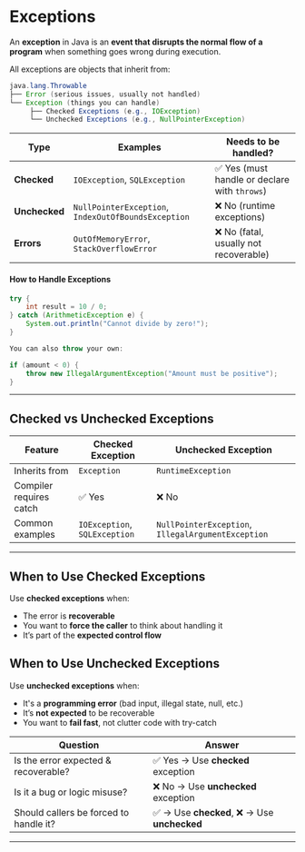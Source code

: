 # Exceptions

An **exception** in Java is an **event that disrupts the normal flow of a program** when something goes wrong during execution.

All exceptions are objects that inherit from:
```java
java.lang.Throwable
├── Error (serious issues, usually not handled)
└── Exception (things you can handle)
     ├── Checked Exceptions (e.g., IOException)
     └── Unchecked Exceptions (e.g., NullPointerException)
```

|Type|Examples|Needs to be handled?|
|---|---|---|
|**Checked**|`IOException`, `SQLException`|✅ Yes (must handle or declare with `throws`)|
|**Unchecked**|`NullPointerException`, `IndexOutOfBoundsException`|❌ No (runtime exceptions)|
|**Errors**|`OutOfMemoryError`, `StackOverflowError`|❌ No (fatal, usually not recoverable)|
#### How to Handle Exceptions

```java
try {
    int result = 10 / 0;
} catch (ArithmeticException e) {
    System.out.println("Cannot divide by zero!");
}

You can also throw your own:

if (amount < 0) {
    throw new IllegalArgumentException("Amount must be positive");
}
```

---

## Checked vs Unchecked Exceptions

| Feature                 | Checked Exception             | Unchecked Exception                                |
| ----------------------- | ----------------------------- | -------------------------------------------------- |
| Inherits from           | `Exception`                   | `RuntimeException`                                 |
| Compiler requires catch | ✅ Yes                         | ❌ No                                               |
| Common examples         | `IOException`, `SQLException` | `NullPointerException`, `IllegalArgumentException` |

---
## When to Use **Checked Exceptions**
Use **checked exceptions** when:
- The error is **recoverable**
- You want to **force the caller** to think about handling it
- It’s part of the **expected control flow**
## When to Use **Unchecked Exceptions**
Use **unchecked exceptions** when:
- It's a **programming error** (bad input, illegal state, null, etc.)
- It’s **not expected** to be recoverable
- You want to **fail fast**, not clutter code with try-catch

| Question                               | Answer                                     |
| -------------------------------------- | ------------------------------------------ |
| Is the error expected & recoverable?   | ✅ Yes → Use **checked** exception          |
| Is it a bug or logic misuse?           | ❌ No → Use **unchecked** exception         |
| Should callers be forced to handle it? | ✅ → Use **checked**, ❌ → Use **unchecked** |

---

